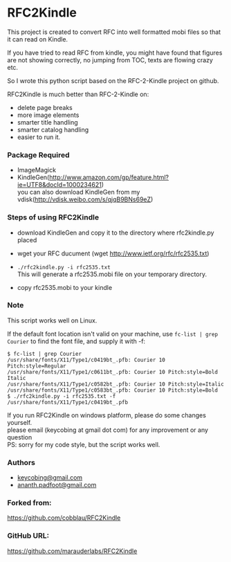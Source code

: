 RFC2Kindle
============

This project is created to convert RFC into well formatted mobi files so that it can read on Kindle.

If you have tried to read RFC from kindle, you might have found that figures are not showing correctly, no jumping from TOC, texts are flowing crazy etc.

So I wrote this python script based on the RFC-2-Kindle project on github.

RFC2Kindle is much better than RFC-2-Kindle on:
* delete page breaks
* more image elements
* smarter title handling
* smarter catalog handling
* easier to run it.

### Package Required
- ImageMagick
- KindleGen(http://www.amazon.com/gp/feature.html?ie=UTF8&docId=1000234621)  
  you can also download KindleGen from my vdisk(http://vdisk.weibo.com/s/qjqB9BNs69eZ)

### Steps of using RFC2Kindle
- download KindleGen and copy it to the directory where rfc2kindle.py placed
- wget your RFC ducument
  (wget http://www.ietf.org/rfc/rfc2535.txt)

- `./rfc2kindle.py -i rfc2535.txt`  
   This will generate a rfc2535.mobi file on your temporary directory.

- copy rfc2535.mobi to your kindle

### Note
This script works well on Linux.   

If the default font location isn't valid on your machine, use `fc-list | grep Courier` to find the font file, and supply it with -f:

```
$ fc-list | grep Courier
/usr/share/fonts/X11/Type1/c0419bt_.pfb: Courier 10 Pitch:style=Regular
/usr/share/fonts/X11/Type1/c0611bt_.pfb: Courier 10 Pitch:style=Bold Italic
/usr/share/fonts/X11/Type1/c0582bt_.pfb: Courier 10 Pitch:style=Italic
/usr/share/fonts/X11/Type1/c0583bt_.pfb: Courier 10 Pitch:style=Bold
$ ./rfc2kindle.py -i rfc2535.txt -f /usr/share/fonts/X11/Type1/c0419bt_.pfb
```

If you run RFC2Kindle on windows platform, please do some changes yourself.  
please email (keycobing at gmail dot com) for any improvement or any question  
PS: sorry for my code style, but the script works well.

### Authors
* keycobing@gmail.com
* ananth.padfoot@gmail.com


### Forked from:
https://github.com/cobblau/RFC2Kindle


### GitHub URL:
https://github.com/marauderlabs/RFC2Kindle
